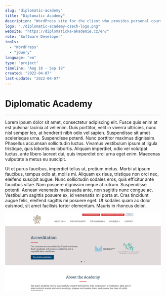 ```yaml
---
slug: "diplomatic-academy"
title: "Diplomatic Academy"
description: "WordPress site for the client who provides personal courses about diplomacy"
logo: "./diplomatic-academy-czech-logo.png"
website: "https://diplomaticka-akademie.cz/en/"
role: "Software Developer"
tools: 
  - "WordPress"
  - "jQuery"
language: "en"
type: "project"
timeline: "Aug 18 - Sep 18"
created: "2022-04-07"
last-update: "2022-04-07"
---
```


# Diplomatic Academy

---

Lorem ipsum dolor sit amet, consectetur adipiscing elit. Fusce quis enim at est pulvinar lacinia at vel enim. Duis porttitor, velit in viverra ultricies, nunc nisl semper leo, at hendrerit nibh odio vel sapien. Suspendisse sit amet scelerisque urna. Suspendisse potenti. Nunc porttitor maximus dignissim. Phasellus accumsan sollicitudin luctus. Vivamus vestibulum ipsum at ligula tristique, quis lobortis ex lobortis. Aliquam imperdiet, odio vel volutpat luctus, ante libero laoreet dui, quis imperdiet orci urna eget enim. Maecenas vulputate a metus eu suscipit.

Ut et purus faucibus, imperdiet tellus ut, pretium metus. Morbi ut ipsum faucibus, tempus odio at, mollis mi. Aliquam ex risus, tristique non orci nec, eleifend suscipit augue. Nunc sollicitudin sodales eros, quis efficitur ante faucibus vitae. Nam posuere dignissim neque at rutrum. Suspendisse potenti. Aenean venenatis malesuada ante, non sagittis nunc congue ac. Vestibulum sagittis posuere ex, id venenatis mi porta at. Cras tincidunt augue felis, eleifend sagittis mi posuere eget. Ut sodales quam ac dolor euismod, sit amet facilisis tortor elementum. Mauris in rhoncus dolor.

![Image of Diplomatic Academy Website](./diplomaticka-akademie-showcase.png)